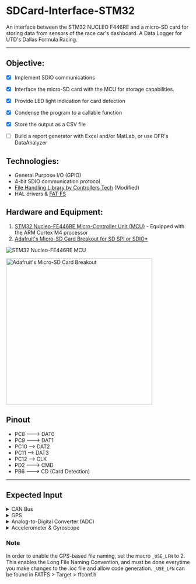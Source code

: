# SDCard-Interface-STM32
An interface between the STM32 NUCLEO F446RE and a micro-SD card for storing data from sensors of the race car's dashboard. A Data Logger for UTD's Dallas Formula Racing.
***
## Objective:
- [x] Implement SDIO communications
- [x] Interface the micro-SD card with the MCU for storage capabilities.
- [x] Provide LED light indication for card detection
- [x] Condense the program to a callable function
- [x] Store the output as a CSV file
- [ ] Build a report generator with Excel and/or MatLab, or use DFR's DataAnalyzer


## Technologies:
* General Purpose I/O (GPIO)
* 4-bit SDIO communication protocol
* [File Handling Library by Controllers Tech](https://controllerstech.com/interface-sd-card-with-sdio-in-stm32/) (Modified)
* HAL drivers & [FAT FS](http://elm-chan.org/fsw/ff/00index_e.html)

## Hardware and Equipment:

1. [STM32 Nucleo-FE446RE Micro-Controller Unit (MCU)](https://www.st.com/en/evaluation-tools/nucleo-f446re.html) - Equipped with the ARM Cortex M4 processor
2. [Adafruit's Micro-SD Card Breakout for SD SPI or SDIO*](https://www.adafruit.com/product/4682)

![STM32 Nucleo-FE446RE MCU](https://www.st.com/bin/ecommerce/api/image.PF262063.en.feature-description-include-personalized-no-cpn-medium.jpg)

<img src="https://cdn-learn.adafruit.com/guides/images/000/003/056/medium640/4682-04.jpg" alt="Adafruit's Micro-SD Card Breakout" width="400">

## Pinout
* PC8 ---> DAT0
* PC9 ---> DAT1
* PC10 --> DAT2
* PC11 --> DAT3
* PC12 --> CLK
* PD2 ---> CMD
* PB6 ---> CD (Card Detection)

***

## Expected Input
<details>
  <summary>CAN Bus</summary>
  <p>- RPM <br>
    - TPS (Throttle Position Sensor) <br>
    - Fuel Open Time <br>
    - Ignition Angle <br>
    - Barometer <br>
    - Map (Manifold Absolute Pressure) <br>
    - Radiator Air Temp <br>
    - Radiator Coolant Temp <br>
    - AFR (Air Fuel Ratio) <br>
    - Oil Pressure <br>
    - Mass Air Flow Sensor <br>
    - Wheel Speed <br>
    - Battery Voltage
   </p>
</details>
<details>
  <summary>GPS</summary>
  <p>- Second, minute, hour, day, month, year <br>
    - Speed <br>
    - Latitude <br>
    - Longitude <br>
    - Ellipsoidal Height <br>
    - Sea Level Height
   </p>
</details>
<details>
  <summary>Analog-to-Digital Converter (ADC)</summary>
  <p>- Damper Sensing<br>
    - Steer Sensing <br>
    - Brake Sensing
   </p>
</details>
<details>
  <summary>Accelerometer & Gyroscope</summary>
  <p> - X, Y, & Z <br>
    - Roll <br>
    - Pitch <br>
    - Yaw
  </p>
</details>

### Note
In order to enable the GPS-based file naming, set the macro `_USE_LFN` to 2. This enables the Long File Naming Convention, and must be done everytime you make changes to the .ioc file and allow code generation. `_USE_LFN` can be found in FATFS > Target > ffconf.h
